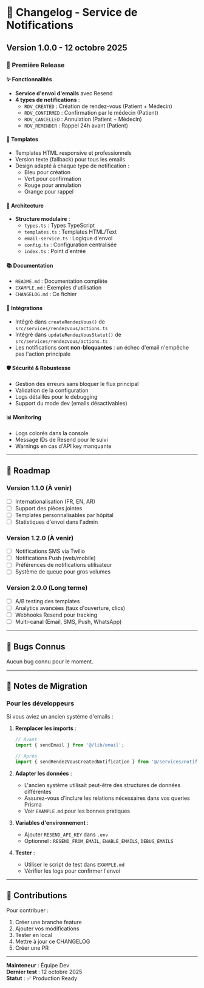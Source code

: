# 📝 Changelog - Service de Notifications

## Version 1.0.0 - 12 octobre 2025

### 🎉 Première Release

#### ✨ Fonctionnalités

- **Service d'envoi d'emails** avec Resend
- **4 types de notifications** :
  - `RDV_CREATED` : Création de rendez-vous (Patient + Médecin)
  - `RDV_CONFIRMED` : Confirmation par le médecin (Patient)
  - `RDV_CANCELLED` : Annulation (Patient + Médecin)
  - `RDV_REMINDER` : Rappel 24h avant (Patient)

#### 📧 Templates

- Templates HTML responsive et professionnels
- Version texte (fallback) pour tous les emails
- Design adapté à chaque type de notification :
  - Bleu pour création
  - Vert pour confirmation
  - Rouge pour annulation
  - Orange pour rappel

#### 🔧 Architecture

- **Structure modulaire** :
  - `types.ts` : Types TypeScript
  - `templates.ts` : Templates HTML/Text
  - `email-service.ts` : Logique d'envoi
  - `config.ts` : Configuration centralisée
  - `index.ts` : Point d'entrée

#### 📚 Documentation

- `README.md` : Documentation complète
- `EXAMPLE.md` : Exemples d'utilisation
- `CHANGELOG.md` : Ce fichier

#### 🔌 Intégrations

- Intégré dans `createRendezVous()` de `src/services/rendezvous/actions.ts`
- Intégré dans `updateRendezVousStatut()` de `src/services/rendezvous/actions.ts`
- Les notifications sont **non-bloquantes** : un échec d'email n'empêche pas l'action principale

#### 🛡️ Sécurité & Robustesse

- Gestion des erreurs sans bloquer le flux principal
- Validation de la configuration
- Logs détaillés pour le debugging
- Support du mode dev (emails désactivables)

#### 📊 Monitoring

- Logs colorés dans la console
- Message IDs de Resend pour le suivi
- Warnings en cas d'API key manquante

---

## 🔮 Roadmap

### Version 1.1.0 (À venir)

- [ ] Internationalisation (FR, EN, AR)
- [ ] Support des pièces jointes
- [ ] Templates personnalisables par hôpital
- [ ] Statistiques d'envoi dans l'admin

### Version 1.2.0 (À venir)

- [ ] Notifications SMS via Twilio
- [ ] Notifications Push (web/mobile)
- [ ] Préférences de notifications utilisateur
- [ ] Système de queue pour gros volumes

### Version 2.0.0 (Long terme)

- [ ] A/B testing des templates
- [ ] Analytics avancées (taux d'ouverture, clics)
- [ ] Webhooks Resend pour tracking
- [ ] Multi-canal (Email, SMS, Push, WhatsApp)

---

## 🐛 Bugs Connus

Aucun bug connu pour le moment.

---

## 📝 Notes de Migration

### Pour les développeurs

Si vous aviez un ancien système d'emails :

1. **Remplacer les imports** :
   ```typescript
   // Avant
   import { sendEmail } from '@/lib/email';
   
   // Après
   import { sendRendezVousCreatedNotification } from '@/services/notifications';
   ```

2. **Adapter les données** :
   - L'ancien système utilisait peut-être des structures de données différentes
   - Assurez-vous d'inclure les relations nécessaires dans vos queries Prisma
   - Voir `EXAMPLE.md` pour les bonnes pratiques

3. **Variables d'environnement** :
   - Ajouter `RESEND_API_KEY` dans `.env`
   - Optionnel : `RESEND_FROM_EMAIL`, `ENABLE_EMAILS`, `DEBUG_EMAILS`

4. **Tester** :
   - Utiliser le script de test dans `EXAMPLE.md`
   - Vérifier les logs pour confirmer l'envoi

---

## 🙏 Contributions

Pour contribuer :

1. Créer une branche feature
2. Ajouter vos modifications
3. Tester en local
4. Mettre à jour ce CHANGELOG
5. Créer une PR

---

**Mainteneur** : Équipe Dev  
**Dernier test** : 12 octobre 2025  
**Statut** : ✅ Production Ready

